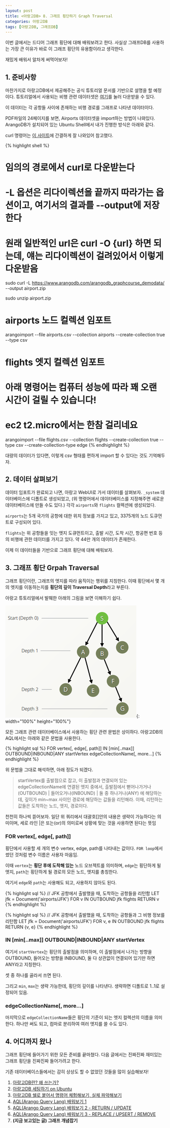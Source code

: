 ```yaml
---
layout: post
title: <아랑고DB> 8. 그래프 횡단하기 Graph Traversal
categories: 아랑고DB
tags: [아랑고DB, 그래프DB]
---
```

  
<div class="message">
이번 글에서는 드디어 그래프 횡단에 대해 배워보려고 한다. 사실상 그래프DB를 사용하는 가장 큰 이유가 바로 이 그래프 횡단의 유용함이라고 생각한다.

재밌게 배워서 알차게 써먹어보자!
</div>

## 1. 준비사항

마찬가지로 아랑고DB에서 제공해주는 공식 튜토리얼 문서를 기반으로 설명을 할 예정이다. 튜토리얼에서 사용되는 비행 관련 데이터셋은 [여기](/public/ArangoDB-GraphCourse_Beginners.pdf)를 눌러 다운받을 수 있다.

이 데이터는 각 공항들 사이에 존재하는 비행 경로를 그래프로 나타낸 데이터이다.

PDF파일의 24페이지를 보면, Airports 데이터셋을 import하는 방법이 나와있다. ArangoDB가 설치되어 있는 Ubuntu Shell에서 내가 진행한 방식은 아래와 같다.

curl 명령어는 [이 사이트](https://linuxize.com/post/curl-command-examples/)에 간결하게 잘 나와있어 참고했다.

{% highlight shell %}
# 임의의 경로에서 curl로 다운받는다
# -L 옵션은 리다이렉션을 끝까지 따라가는 옵션이고, 여기서의 결과를 --output에 저장한다
# 원래 일반적인 url은 curl -O {url} 하면 되는데, 얘는 리다이렉션이 걸려있어서 이렇게 다운받음
sudo curl -L https://www.arangodb.com/arangodb_graphcourse_demodata/ --output airport.zip

sudo unzip airport.zip

# airports 노드 컬렉션 임포트
arangoimport --file airports.csv --collection airports --create-collection true --type csv

# flights 엣지 컬렉션 임포트
# 아래 명령어는 컴퓨터 성능에 따라 꽤 오랜 시간이 걸릴 수 있습니다!
# ec2 t2.micro에서는 한참 걸리네요
arangoimport --file flights.csv --collection flights --create-collection true --type csv --create-collection-type edge
{% endhighlight %}

대량의 데이터가 있다면, 이렇게 csv 형태를 편하게 import 할 수 있다는 것도 기억해두자.


## 2. 데이터 살펴보기

데이터 임포트가 완료되고 나면, 아랑고 WebUI로 가서 데이터를 살펴보자. `_system` 데이터베이스에 디폴트로 생성되었고, (위 명령어에서 데이터베이스를 지정해주면 새로운 데이터베이스에 만들 수도 있다.) 각각 `airports`와 `flights` 컬렉션에 생성되었다.

`airports`는 5개 국가의 공항에 대한 위치 정보를 가지고 있고, 3375개의 노드 도큐먼트로 구성되어 있다.

`flights`는 위 공항들을 잇는 엣지 도큐먼트이고, 출발 시간, 도착 시간, 항공편 번호 등의 비행에 관한 데이터를 가지고 있다. 약 44만 개의 데이터가 존재한다.

이제 이 데이터들을 기반으로 그래프 횡단에 대해 배워보자.

## 3. 그래프 횡단 Grpah Traversal

그래프 횡단이란, 그래프의 엣지를 따라 움직이는 행위를 지칭한다. 이때 횡단에서 몇 개의 엣지를 이동하는지를 **횡단의 깊이 Traversal Depth**라고 부른다.

아랑고 튜토리얼에서 발췌한 아래의 그림을 보면 이해하기 쉽다.

![Node and Edges](/public/img/arango-depth.png){: width="100%" height="100%"}

모든 그래프 관련 데이터베이스에서 사용하는 횡단 관련 문법은 상이하다. 아랑고DB의 AQL에서는 아래와 같은 문법을 사용한다.

{% highlight sql %}
FOR vertex[, edge[, path]]
  IN [min[..max]]
  OUTBOUND|INBOUND|ANY startVertex
  edgeCollectionName[, more...]
{% endhighlight %}

위 문법을 그대로 해석하면, 아래 정도가 되겠다.

> startVertex를 출발점으로 잡고, 이 출발점과 연결되어 있는 edgeCollectionName에 연결된 엣지 중에서, 출발점에서 뻗어나가거나(OUTBOUND) | 들어오거나(INBOUND) | 둘 중 하나거나(ANY) 에 해당하는데, 깊이가 min~max 사이인 경로에 해당하는 값들을 리턴해라. 이때, 리턴하는 값들은 도착하는 노드, 엣지, 경로이다. 

천천히 하나씩 뜯어보자. 일단 위 쿼리에서 대괄호[]안의 내용은 생략이 가능하다는 의미이며, 세로 라인 |은 또는(or)의 의미로써 상황에 맞는 것을 사용하면 된다는 뜻임

### FOR vertex[, edge[, path]]

횡단에서 사용할 세 개의 변수 vertex, edge, path를 나타내는 값이다. `FOR loop`에서 썼던 것처럼 변수 이름은 사용자 마음임. 

이때 `vertex`는 **횡단 후에 도착해 있는** 노드 오브젝트를 의미하며, `edge`는 횡단하게 될 엣지, `path`는 횡단하게 될 경로의 모든 노드, 엣지를 총칭한다.

여기서 `edge`와 `path`는 사용해도 되고, 사용하지 않아도 된다. 

{% highlight sql %}
// JFK 공항에서 출발했을 때, 도착하는 공항들을 리턴함
LET jfk = Document('airports/JFK')
FOR v IN OUTBOUND jfk flights
  RETURN v
{% endhighlight %}

{% highlight sql %}
// JFK 공항에서 출발했을 때, 도착하는 공항들과 그 비행 정보를 리턴함
LET jfk = Document('airports/JFK')
FOR v, e IN OUTBOUND jfk flights
  RETURN {v, e}
{% endhighlight %}

### IN [min[..max]] OUTBOUND|INBOUND|ANY startVertex

여기서 `startVertex`는 횡단의 출발점을 의미하며, 이 출발점에서 나가는 방향을 OUTBOUND, 들어오는 방향을 INBOUND, 둘 다 상관없이 연결되어 있기만 하면 ANY라고 지칭한다. 

셋 중 하나를 골라서 쓰면 된다.

그리고 `min`, `max`는 생략 가능한데, 횡단의 깊이를 나타낸다. 생략하면 디폴트로 1..1로 설정되어 있음. 

### edgeCollectionName[, more...]

마지막으로 `edgeCollectionName`들은 횡단의 기준이 되는 엣지 컬렉션의 이름을 의미한다. 하나만 써도 되고, 컴마로 분리하여 여러 엣지를 쓸 수도 있다.



## 4. 어디까지 왔나

그래프 횡단에 들어가기 위한 모든 준비를 끝마쳤다. 다음 글에서는 진짜진짜 재미있는 그래프 횡단을 진짜진짜 들어가려고 한다.

기존 데이터베이스들에서는 감히 상상도 할 수 없었던 것들을 많이 실습해보자!

  
1. [아랑고DB란? 왜 쓰는가?](https://ud803.github.io/%EC%95%84%EB%9E%91%EA%B3%A0db/2021/10/31/ArangoDB-1-%EC%95%84%EB%9E%91%EA%B3%A0DB-%EC%95%8C%EC%95%84%EB%B3%B4%EA%B8%B0/)
2. [아랑고DB 세팅하기 on Ubuntu](https://ud803.github.io/%EC%95%84%EB%9E%91%EA%B3%A0db/2021/11/02/ArangoDB-2-%EC%95%84%EB%9E%91%EA%B3%A0DB-%EC%84%B8%ED%8C%85%ED%95%98%EA%B8%B0-on-Ubuntu/)
3. [아랑고DB 쉘로 붙어서 명령어 체험해보기, 실체 파악해보기](https://ud803.github.io/%EC%95%84%EB%9E%91%EA%B3%A0db/2021/11/06/ArangoDB-3-%EC%95%84%EB%9E%91%EA%B3%A0DB-%EC%89%98-%EC%82%AC%EC%9A%A9%ED%95%B4%EB%B3%B4%EA%B8%B0/)
4. [AQL(Arango Query Lang) 배워보기 1](https://ud803.github.io/%EC%95%84%EB%9E%91%EA%B3%A0db/2021/11/07/ArangoDB-4-AQL-%EB%B0%B0%EC%9B%8C%EB%B3%B4%EA%B8%B0-1/)
5. [AQL(Arango Query Lang) 배워보기 2 - RETURN / UPDATE](https://ud803.github.io/%EC%95%84%EB%9E%91%EA%B3%A0db/2021/11/10/ArangoDB-5-AQL-%EB%B0%B0%EC%9B%8C%EB%B3%B4%EA%B8%B0-2/)
6. [AQL(Arango Query Lang) 배워보기 3 - REPLACE / UPSERT / REMOVE](https://ud803.github.io/%EC%95%84%EB%9E%91%EA%B3%A0db/2021/11/14/ArangoDB-6-AQL-%EB%B0%B0%EC%9B%8C%EB%B3%B4%EA%B8%B0-3/)
7. **(지금 보고있는 글) 그래프 개념잡기**
